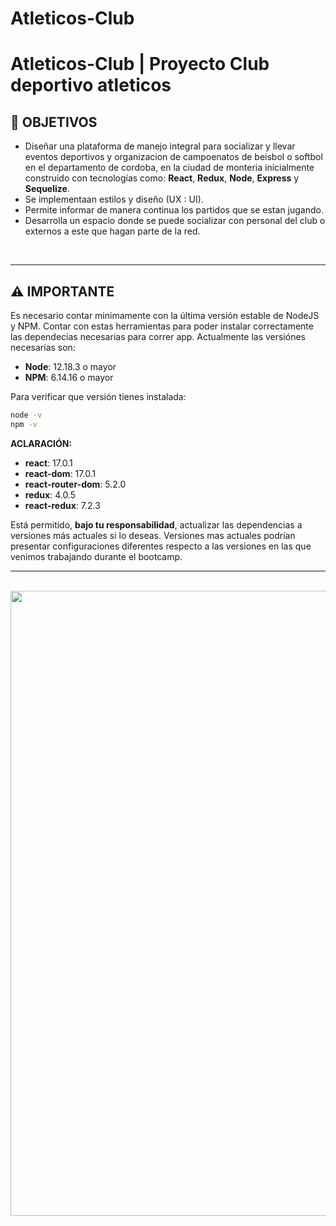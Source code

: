  <h1> Atleticos-Club<h1>

# **Atleticos-Club** | Proyecto Club deportivo atleticos 

## **📌 OBJETIVOS**

-  Diseñar una plataforma de manejo integral para socializar y llevar eventos deportivos y organizacion de campoenatos de beisbol o softbol en el departamento de cordoba, en la ciudad de monteria inicialmente construido  con tecnologías como: **React**, **Redux**, **Node**, **Express** y **Sequelize**.
-  Se implementaan estilos y diseño (UX : UI).
-  Permite informar de manera continua los partidos que se estan jugando.
-  Desarrolla un espacio donde se puede socializar con personal del club o externos a este que hagan parte de la red.


<br />

---

## **⚠️ IMPORTANTE**

Es necesario contar minimamente con la última versión estable de NodeJS y NPM. Contar con estas herramientas para poder instalar correctamente las dependecias necesarias para correr app. Actualmente las versiónes necesarias son:

-  **Node**: 12.18.3 o mayor
-  **NPM**: 6.14.16 o mayor

Para verificar que versión tienes instalada:

```bash
node -v
npm -v
```

**ACLARACIÓN:** 

-  **react**: 17.0.1
-  **react-dom**: 17.0.1
-  **react-router-dom**: 5.2.0
-  **redux**: 4.0.5
-  **react-redux**: 7.2.3

Está permitido, **bajo tu responsabilidad**, actualizar las dependencias a versiones más actuales si lo deseas. Versiones mas actuales podrían presentar configuraciones diferentes respecto a las versiones en las que venimos trabajando durante el bootcamp.

---
<br/>
<div align="center">


<img src="./client/src/Component/img/Card/icono/escudo_atleticos23.png.jpg" alt="" width="1000px" />
</div>